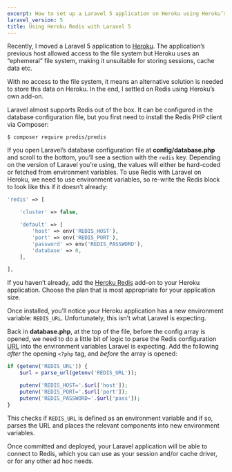 ```yaml
---
excerpt: How to set up a Laravel 5 application on Heroku using Heroku’s Redis add-on.
laravel_version: 5
title: Using Heroku Redis with Laravel 5
---
```

Recently, I moved a Laravel 5 application to [Heroku][1].
The application’s previous host allowed access to the file system but Heroku uses an “ephemeral” file system, making it unsuitable for storing sessions, cache data etc.

With no access to the file system, it means an alternative solution is needed to store this data on Heroku.
In the end, I settled on Redis using Heroku’s own add-on.

Laravel almost supports Redis out of the box.
It can be configured in the database configuration file, but you first need to install the Redis PHP client via Composer:

```
$ composer require predis/predis
```

If you open Laravel’s database configuration file at **config/database.php** and scroll to the bottom, you’ll see a section with the `redis` key.
Depending on the version of Laravel you’re using, the values will either be hard-coded or fetched from environment variables.
To use Redis with Laravel on Heroku, we need to use environment variables, so re-write the Redis block to look like this if it doesn’t already:

```php
'redis' => [

    'cluster' => false,

    'default' => [
        'host' => env('REDIS_HOST'),
        'port' => env('REDIS_PORT'),
        'password' => env('REDIS_PASSWORD'),
        'database' => 0,
    ],

],
```

If you haven’t already, add the [Heroku Redis][2] add-on to your Heroku application.
Choose the plan that is most appropriate for your application size.

Once installed, you’ll notice your Heroku application has a new environment variable: `REDIS_URL`.
Unfortunately, this isn’t what Laravel is expecting.

Back in **database.php**, at the top of the file, before the config array is opened, we need to do a little bit of logic to parse the Redis configuration <abbr class="initialism" title="Uniform Resource Locator">URL</abbr> into the environment variables Laravel is expecting.
Add the following _after_ the opening `<?php` tag, and _before_ the array is opened:

```php
if (getenv('REDIS_URL')) {
    $url = parse_url(getenv('REDIS_URL'));

    putenv('REDIS_HOST='.$url['host']);
    putenv('REDIS_PORT='.$url['port']);
    putenv('REDIS_PASSWORD='.$url['pass']);
}
```

This checks if `REDIS_URL` is defined as an environment variable and if so, parses the URL and places the relevant components into new environment variables.

Once committed and deployed, your Laravel application will be able to connect to Redis, which you can use as your session and/or cache driver, or for any other ad hoc needs.

[1]: https://heroku.com/
[2]: https://elements.heroku.com/addons/heroku-redis
